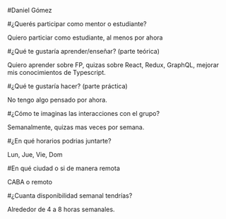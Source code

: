 #Daniel Gómez

#¿Querés participar como mentor o estudiante?

Quiero particiar como estudiante, al menos por ahora

#¿Qué te gustaría aprender/enseñar? (parte teórica)

Quiero aprender sobre FP, quizas sobre React, Redux, GraphQL, mejorar mis conocimientos de Typescript.

#¿Qué te gustaría hacer? (parte práctica)

No tengo algo pensado por ahora.

#¿Cómo te imaginas las interacciones con el grupo?

Semanalmente, quizas mas veces por semana. 

#¿En qué horarios podrias juntarte?

Lun, Jue, Vie, Dom

#En qué ciudad o si de manera remota

CABA o remoto

#¿Cuanta disponibilidad semanal tendrías?

Alrededor de 4 a 8 horas semanales.
